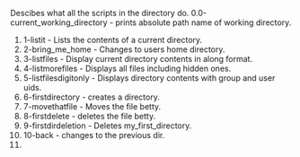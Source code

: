Descibes what all the scripts in the directory do.
0.0-current_working_directory - prints absolute path name of working directory.
1. 1-listit - Lists the contents of a current directory.
2. 2-bring_me_home - Changes to users home directory.
3. 3-listfiles - Display current directory contents in along format.
4. 4-listmorefiles - Displays all files including hidden ones.
5. 5-listfilesdigitonly - Displays directory contents with group and user uids.
6. 6-firstdirectory - creates a directory.
7. 7-movethatfile - Moves the file betty. 
8. 8-firstdelete - deletes the file betty.
9. 9-firstdirdeletion - Deletes my_first_directory.
10. 10-back - changes to the previous dir.
11. 
